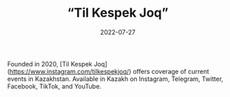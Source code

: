 ﻿---
countries: ["Kazakhstan"]
category: [“Independent media”]
tags: [“media publication”, “local media”, “news”, “telegram”, “tiktok”, “youtube”, “instagram”, “twitter”]
dates: [2020-2022]
data_type: [“news”] 
title: [“Til Kespek Joq”]
date: [2022-07-27]
language: [“Kazakh”]
description: [Til Kespek Joq offers coverage of current events in Kazakhstan. ]
---


Founded in 2020, [Til Kespek Joq] (https://www.instagram.com/tilkespekjoq/) offers coverage of current events in Kazakhstan. Available in Kazakh on Instagram, Telegram, Twitter, Facebook, TikTok, and YouTube.
